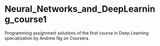 # Neural_Networks_and_DeepLearning_course1
Programming assignment solutions of the first course in Deep Learning specialization by Andrew Ng on Coursera
